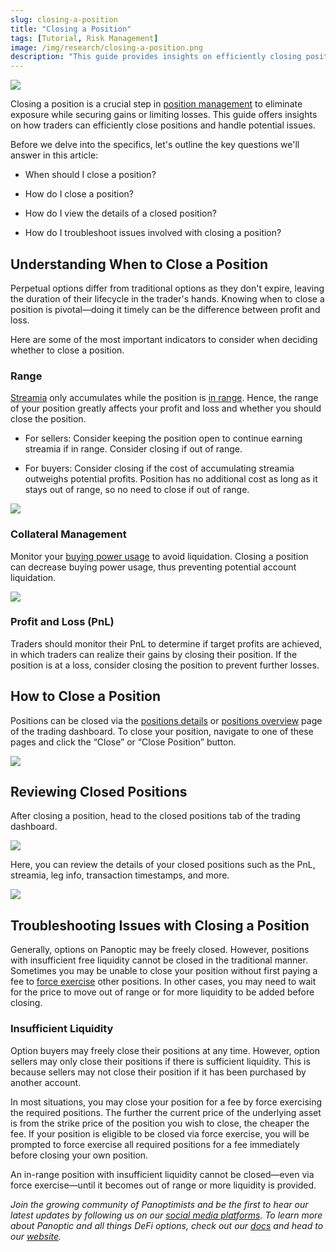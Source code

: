 ```yaml
---
slug: closing-a-position
title: "Closing a Position"
tags: [Tutorial, Risk Management]
image: /img/research/closing-a-position.png
description: "This guide provides insights on efficiently closing positions in Panoptic, covering when to close, how to do it, and troubleshooting issues to secure gains or limit losses in DeFi options trading."
---
```


![](./closing-a-position.png)

Closing a position is a crucial step in [position management](https://panoptic.xyz/research/position-management) to eliminate exposure while securing gains or limiting losses. This guide offers insights on how traders can efficiently close positions and handle potential issues.

  

Before we delve into the specifics, let's outline the key questions we'll answer in this article:

*  When should I close a position?
    
*  How do I close a position?
    
*   How do I view the details of a closed position?
    
*  How do I troubleshoot issues involved with closing a position?
    

## Understanding When to Close a Position

Perpetual options differ from traditional options as they don't expire, leaving the duration of their lifecycle in the trader's hands. Knowing when to close a position is pivotal—doing it timely can be the difference between profit and loss.

  

Here are some of the most important indicators to consider when deciding whether to close a position.

### Range

[Streamia](https://panoptic.xyz/research/streamia-101) only accumulates while the position is [in range](https://panoptic.xyz/research/streamia-101#in-range-options-accumulate-streamia). Hence, the range of your position greatly affects your profit and loss and whether you should close the position.

-   For sellers: Consider keeping the position open to continue earning streamia if in range. Consider closing if out of range.
    
-   For buyers: Consider closing if the cost of accumulating streamia outweighs potential profits. Position has no additional cost as long as it stays out of range, so no need to close if out of range.
    

![](./1.png)

### Collateral Management

Monitor your [buying power usage](https://panoptic.xyz/research/buying-power-collateral-leverage#managing-buying-power) to avoid liquidation. Closing a position can decrease buying power usage, thus preventing potential account liquidation.

![](./2.png)

### Profit and Loss (PnL)

Traders should monitor their PnL to determine if target profits are achieved, in which traders can realize their gains by closing their position. If the position is at a loss, consider closing the position to prevent further losses.

## How to Close a Position

Positions can be closed via the [positions details](https://panoptic.xyz/research/position-management#position-details) or [positions overview](https://panoptic.xyz/research/position-management#positions-overview) page of the trading dashboard. To close your position, navigate to one of these pages and click the “Close” or “Close Position” button.

  

![](./3.png)

## Reviewing Closed Positions

After closing a position, head to the closed positions tab of the trading dashboard.

![](./4.png)

Here, you can review the details of your closed positions such as the PnL, streamia, leg info, transaction timestamps, and more.

![](./5.png)

## Troubleshooting Issues with Closing a Position

Generally, options on Panoptic may be freely closed. However, positions with insufficient free liquidity cannot be closed in the traditional manner. Sometimes you may be unable to close your position without first paying a fee to [force exercise](https://panoptic.xyz/docs/panoptic-protocol/forced-exercise) other positions. In other cases, you may need to wait for the price to move out of range or for more liquidity to be added before closing.

### Insufficient Liquidity

Option buyers may freely close their positions at any time. However, option sellers may only close their positions if there is sufficient liquidity. This is because sellers may not close their position if it has been purchased by another account.

  

In most situations, you may close your position for a fee by force exercising the required positions. The further the current price of the underlying asset is from the strike price of the position you wish to close, the cheaper the fee. If your position is eligible to be closed via force exercise, you will be prompted to force exercise all required positions for a fee immediately before closing your own position.

  

An in-range position with insufficient liquidity cannot be closed—even via force exercise—until it becomes out of range or more liquidity is provided.

  

*Join the growing community of Panoptimists and be the first to hear our latest updates by following us on our [social media platforms](https://links.panoptic.xyz/all). To learn more about Panoptic and all things DeFi options, check out our [docs](https://panoptic.xyz/docs/intro) and head to our [website](https://panoptic.xyz/).*


